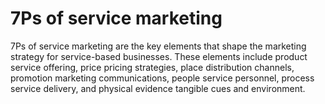 # 7Ps of service marketing
7Ps of service marketing are the key elements that shape the marketing strategy for service-based businesses. These elements include product service offering, price pricing strategies, place distribution channels, promotion marketing communications, people service personnel, process service delivery, and physical evidence tangible cues and environment.
